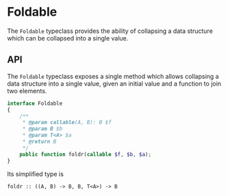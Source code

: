 # Foldable

The `Foldable` typeclass provides the ability of collapsing a data structure which can be collapsed into a single value.

## API

The `Foldable` typeclass exposes a single method which allows collapsing a data structure into a single value, given an
initial value and a function to join two elements.

```php
interface Foldable
{
    /**
     * @param callable(A, B): B $f
     * @param B $b
     * @param T<A> $a
     * @return B
     */
    public function foldr(callable $f, $b, $a);
}
```

Its simplified type is

```
foldr :: ((A, B) -> B, B, T<A>) -> B
```
